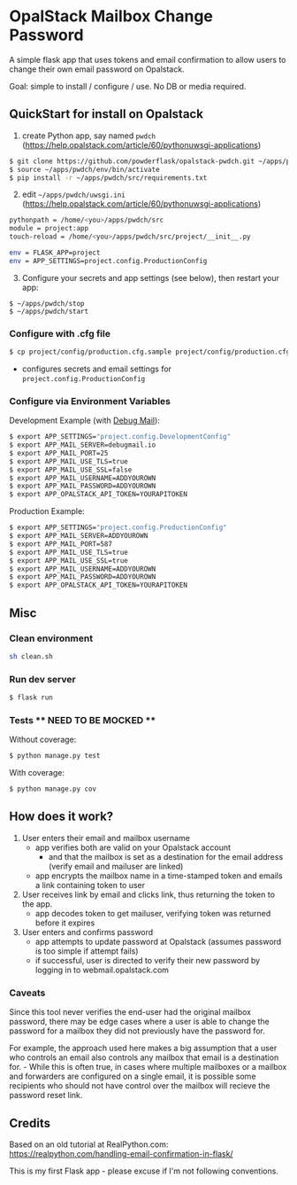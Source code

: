 # OpalStack Mailbox Change Password

A simple flask app that uses tokens and email confirmation to 
allow users to change their own email password on Opalstack.

Goal: simple to install / configure / use.  No DB or media required.

## QuickStart for install on Opalstack

1. create Python app, say named `pwdch` (https://help.opalstack.com/article/60/pythonuwsgi-applications)
```sh
$ git clone https://github.com/powderflask/opalstack-pwdch.git ~/apps/pwdch/src
$ source ~/apps/pwdch/env/bin/activate
$ pip install -r ~/apps/pwdch/src/requirements.txt
```

2. edit `~/apps/pwdch/uwsgi.ini`  (https://help.opalstack.com/article/60/pythonuwsgi-applications)
```sh
pythonpath = /home/<you>/apps/pwdch/src
module = project:app
touch-reload = /home/<you>/apps/pwdch/src/project/__init__.py

env = FLASK_APP=project
env = APP_SETTINGS=project.config.ProductionConfig
```

3. Configure your secrets and app settings (see below), then restart your app:
```shell script
$ ~/apps/pwdch/stop
$ ~/apps/pwdch/start
```


### Configure with .cfg file
```sh
$ cp project/config/production.cfg.sample project/config/production.cfg
```  
  - configures secrets and email settings for `project.config.ProductionConfig`
  
### Configure via Environment Variables

Development Example (with [Debug Mail](https://debugmail.io)):

```sh
$ export APP_SETTINGS="project.config.DevelopmentConfig"
$ export APP_MAIL_SERVER=debugmail.io
$ export APP_MAIL_PORT=25
$ export APP_MAIL_USE_TLS=true
$ export APP_MAIL_USE_SSL=false
$ export APP_MAIL_USERNAME=ADDYOUROWN
$ export APP_MAIL_PASSWORD=ADDYOUROWN
$ export APP_OPALSTACK_API_TOKEN=YOURAPITOKEN
```

Production Example:

```sh
$ export APP_SETTINGS="project.config.ProductionConfig"
$ export APP_MAIL_SERVER=ADDYOUROWN
$ export APP_MAIL_PORT=587
$ export APP_MAIL_USE_TLS=true
$ export APP_MAIL_USE_SSL=true
$ export APP_MAIL_USERNAME=ADDYOUROWN
$ export APP_MAIL_PASSWORD=ADDYOUROWN
$ export APP_OPALSTACK_API_TOKEN=YOURAPITOKEN
```

## Misc

### Clean environment

```sh
sh clean.sh
```

### Run dev server

```sh
$ flask run
```

### Tests  ** NEED TO BE MOCKED **

Without coverage:

```sh
$ python manage.py test
```

With coverage:

```sh
$ python manage.py cov
```

## How does it work?

1. User enters their email and mailbox username
    - app verifies both are valid on your Opalstack account 
        - and that the mailbox is set as a destination for the email address (verify email and mailuser are linked)
    - app encrypts the mailbox name in a time-stamped token and emails a link containing token to user
2. User receives link by email and clicks link, thus returning the token to the app.
    - app decodes token to get mailuser, verifying token was returned before it expires
3. User enters and confirms password
    - app attempts to update password at Opalstack (assumes password is too simple if attempt fails)
    - if successful, user is directed to verify their new password by logging in to webmail.opalstack.com
    
### Caveats

Since this tool never verifies the end-user had the original mailbox password, there may be edge cases where a user
is able to change the password for a mailbox they did not previously have the password for.

For example, the approach used here makes a big assumption that a user who controls an email also 
controls any mailbox that email is a destination for.
    - While this is often true, in cases where multiple mailboxes or a mailbox and forwarders are configured on a 
     single email, it is possible some recipients who should not have control over the mailbox will recieve
     the password reset link.

## Credits

Based on an old tutorial at RealPython.com:  https://realpython.com/handling-email-confirmation-in-flask/

This is my first Flask app - please excuse if I'm not following conventions.
